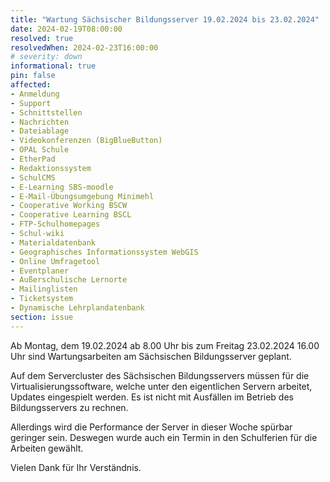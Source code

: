 ```yaml
---
title: "Wartung Sächsischer Bildungsserver 19.02.2024 bis 23.02.2024"
date: 2024-02-19T08:00:00
resolved: true
resolvedWhen: 2024-02-23T16:00:00
# severity: down
informational: true
pin: false 
affected:
- Anmeldung
- Support
- Schnittstellen
- Nachrichten
- Dateiablage
- Videokonferenzen (BigBlueButton)
- OPAL Schule
- EtherPad
- Redaktionssystem
- SchulCMS
- E-Learning SBS-moodle
- E-Mail-Übungsumgebung Minimehl
- Cooperative Working BSCW
- Cooperative Learning BSCL
- FTP-Schulhomepages
- Schul-wiki
- Materialdatenbank
- Geographisches Informationssystem WebGIS
- Online Umfragetool
- Eventplaner
- Außerschulische Lernorte
- Mailinglisten
- Ticketsystem
- Dynamische Lehrplandatenbank
section: issue
---
```


Ab Montag, dem 19.02.2024 ab 8.00 Uhr bis zum Freitag 23.02.2024 16.00 Uhr sind Wartungsarbeiten am Sächsischen Bildungsserver geplant.

Auf dem Servercluster des Sächsischen Bildungsservers müssen für die Virtualisierungssoftware, welche unter den eigentlichen Servern arbeitet, Updates eingespielt werden. Es ist nicht mit Ausfällen im Betrieb des Bildungsservers zu rechnen.

Allerdings wird die Performance der Server in dieser Woche spürbar geringer sein. Deswegen wurde auch ein Termin in den Schulferien für die Arbeiten gewählt.

Vielen Dank für Ihr Verständnis.
